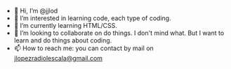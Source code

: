 - 👋 Hi, I’m @jjlod
- 👀 I’m interested in learning code, each type of coding.
- 🌱 I’m currently learning HTML/CSS.
- 💞️ I’m looking to collaborate on do things. I don't mind what. But I want to learn and do things about coding.
- 📫 How to reach me: you can contact by mail on jlopezradiolescala@gmail.com

<!---
jjlod/jjlod is a ✨ special ✨ repository because its `README.md` (this file) appears on your GitHub profile.
You can click the Preview link to take a look at your changes.
--->
